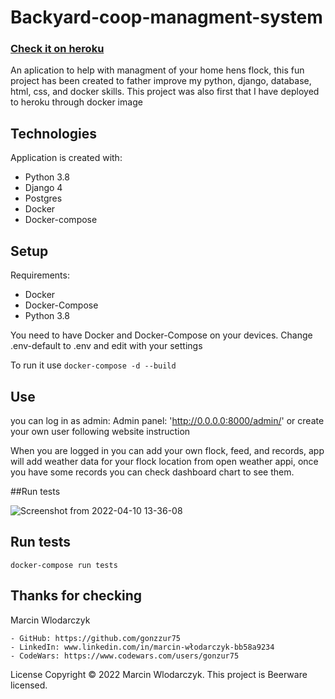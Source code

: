 # Backyard-coop-managment-system

### [Check it on heroku]( https://obscure-sands-56196.herokuapp.com/flocks/)


An aplication to help with managment of your home hens flock, this fun project has been 
created to father improve my python, django, database, html, css, and docker skills. 
This project was also first that I have deployed to heroku through docker image

## Technologies
Application is created with:

* Python 3.8
* Django 4
* Postgres
* Docker
* Docker-compose
 
## Setup
Requirements:
- Docker
- Docker-Compose
- Python 3.8

You need to have Docker and Docker-Compose on your devices.
Change .env-default to .env and edit with your settings

To run it use 
```docker-compose -d --build```
## Use
you can log in as admin:
Admin panel: 'http://0.0.0.0:8000/admin/'
or create your own user following website instruction

When you are logged in you can add your own flock, feed, and records, 
app will add weather data for your flock location from open weather appi,
once you have some records you can check dashboard chart to see them.




##Run tests

![Screenshot from 2022-04-10 13-36-08](https://user-images.githubusercontent.com/90859229/162616294-3ef3caca-3748-4245-ba60-318443c43d89.png)

## Run tests

```docker-compose run tests```

## Thanks for checking
Marcin Wlodarczyk
    
    - GitHub: https://github.com/gonzzur75
    - LinkedIn: www.linkedin.com/in/marcin-włodarczyk-bb58a9234
    - CodeWars: https://www.codewars.com/users/gonzur75

License
Copyright © 2022 Marcin Wlodarczyk.
This project is Beerware licensed.


